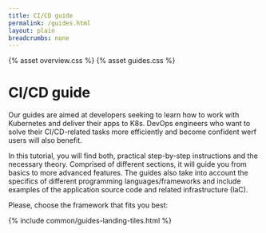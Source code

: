 ```yaml
---
title: CI/CD guide
permalink: /guides.html
layout: plain
breadcrumbs: none
---
```


{% asset overview.css %}
{% asset guides.css %}

<h1 class="docs__title">CI/CD guide</h1>
<p>Our guides are aimed at developers seeking to learn how to work with Kubernetes and deliver their apps to K8s. DevOps engineers who want to solve their CI/CD-related tasks more efficiently and become confident werf users will also benefit.</p>

<p>In this tutorial, you will find both, practical step-by-step instructions and the necessary theory. Comprised of different sections, it will guide you from basics to more advanced features. The guides also take into account the specifics of different programming languages/frameworks and include examples of the application source code and related infrastructure (IaC).</p>

<p>Please, choose the framework that fits you best:</p>

{% include common/guides-landing-tiles.html %}
